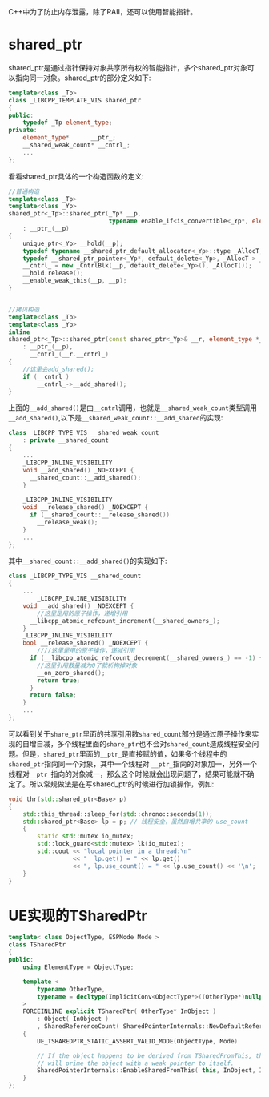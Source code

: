 C++中为了防止内存泄露，除了RAII，还可以使用智能指针。
# shared_ptr
shared_ptr是通过指针保持对象共享所有权的智能指针，多个shared_ptr对象可以指向同一对象。shared_ptr的部分定义如下:
```cc
template<class _Tp>
class _LIBCPP_TEMPLATE_VIS shared_ptr
{
public:
    typedef _Tp element_type;
private:
    element_type*      __ptr_;
    __shared_weak_count* __cntrl_;
    ...
};
```
看看shared_ptr具体的一个构造函数的定义:
```cc
//普通构造
template<class _Tp>
template<class _Yp>
shared_ptr<_Tp>::shared_ptr(_Yp* __p,
                            typename enable_if<is_convertible<_Yp*, element_type*>::value, __nat>::type)
    : __ptr_(__p)
{
    unique_ptr<_Yp> __hold(__p);
    typedef typename __shared_ptr_default_allocator<_Yp>::type _AllocT;
    typedef __shared_ptr_pointer<_Yp*, default_delete<_Yp>, _AllocT > _CntrlBlk;
    __cntrl_ = new _CntrlBlk(__p, default_delete<_Yp>(), _AllocT());
    __hold.release();
    __enable_weak_this(__p, __p);
}


//拷贝构造
template<class _Tp>
template<class _Yp>
inline
shared_ptr<_Tp>::shared_ptr(const shared_ptr<_Yp>& __r, element_type *__p) _NOEXCEPT
    : __ptr_(__p),
      __cntrl_(__r.__cntrl_)
{
    //这里会add_shared();
    if (__cntrl_)
        __cntrl_->__add_shared();
}

```
上面的`__add_shared()`是由`__cntrl`调用，也就是`__shared_weak_count`类型调用`__add_shared()`,以下是`__shared_weak_count::__add_shared`的实现:
```cc
class _LIBCPP_TYPE_VIS __shared_weak_count
    : private __shared_count
{
    ...
    _LIBCPP_INLINE_VISIBILITY
    void __add_shared() _NOEXCEPT {
      __shared_count::__add_shared();
    }
    
    _LIBCPP_INLINE_VISIBILITY
    void __release_shared() _NOEXCEPT {
      if (__shared_count::__release_shared())
        __release_weak();
    }
    ...
};
```
其中`__shared_count::__add_shared()`的实现如下:
```cc
class _LIBCPP_TYPE_VIS __shared_count
{
    ...
        _LIBCPP_INLINE_VISIBILITY
    void __add_shared() _NOEXCEPT {
        //这里是用的原子操作，递增引用
      __libcpp_atomic_refcount_increment(__shared_owners_);
    }
    _LIBCPP_INLINE_VISIBILITY
    bool __release_shared() _NOEXCEPT {
        ////这里是用的原子操作，递减引用
      if (__libcpp_atomic_refcount_decrement(__shared_owners_) == -1) {
        //这里引用数量减为0了就析构掉对象
        __on_zero_shared();
        return true;
      }
      return false;
    }
    ...
};
```
可以看到关于`share_ptr`里面的共享引用数`shared_count`部分是通过原子操作来实现的自增自减，多个线程里面的`share_ptr`也不会对`shared_count`造成线程安全问题。但是，`shared_ptr`里面的`__ptr_`是直接赋的值，如果多个线程中的`shared_ptr`指向同一个对象，其中一个线程对 `__ptr_`指向的对象加一，另外一个线程对`__ptr_`指向的对象减一，那么这个时候就会出现问题了，结果可能就不确定了。所以常规做法是在写shared_ptr的时候进行加锁操作，例如:
```cc
void thr(std::shared_ptr<Base> p)
{
    std::this_thread::sleep_for(std::chrono::seconds(1));
    std::shared_ptr<Base> lp = p; // 线程安全，虽然自增共享的 use_count
    {
        static std::mutex io_mutex;
        std::lock_guard<std::mutex> lk(io_mutex);
        std::cout << "local pointer in a thread:\n"
                  << "  lp.get() = " << lp.get()
                  << ", lp.use_count() = " << lp.use_count() << '\n';
    }
}
```

# UE实现的TSharedPtr
```cc
template< class ObjectType, ESPMode Mode >
class TSharedPtr
{
public:
	using ElementType = ObjectType;

    template <
		typename OtherType,
		typename = decltype(ImplicitConv<ObjectType*>((OtherType*)nullptr))
	>
	FORCEINLINE explicit TSharedPtr( OtherType* InObject )
		: Object( InObject )
		, SharedReferenceCount( SharedPointerInternals::NewDefaultReferenceController( InObject ) )
	{
		UE_TSHAREDPTR_STATIC_ASSERT_VALID_MODE(ObjectType, Mode)

		// If the object happens to be derived from TSharedFromThis, the following method
		// will prime the object with a weak pointer to itself.
		SharedPointerInternals::EnableSharedFromThis( this, InObject, InObject );
	}
};
```